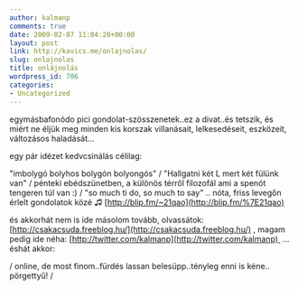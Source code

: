 ```yaml
---
author: kalmanp
comments: true
date: 2009-02-07 11:04:20+00:00
layout: post
link: http://kavics.me/onlajnolas/
slug: onlajnolas
title: onlájnolás
wordpress_id: 706
categories:
- Uncategorized
---
```



egymásbafonódo pici gondolat-szösszenetek..ez a divat..és tetszik, és miért ne éljük meg minden kis korszak villanásait, lelkesedéseit, eszközeit, változásos haladását...






egy pár idézet kedvcsinálás célilag:  







"imbolygó bolyhos bolygón bolyongós" / "Hallgatni két L mert két fülünk van" / pénteki ebédszünetben, a különös térről filozofál ami a spenót tengeren túl van :) / "so much ti do, so much to say" .. nóta, friss levegőn érlelt gondolatok közé ♫ [http://blip.fm/~21qao](http://blip.fm/%7E21qao)






és akkorhát nem is ide másolom tovább, olvassátok: [http://csakacsuda.freeblog.hu/](http://csakacsuda.freeblog.hu/) , magam pedig ide néha: [http://twitter.com/kalmanp](http://twitter.com/kalmanp)  ... éshát akkor:






/ online, de most finom..fürdés lassan belesüpp..tényleg enni is kéne.. pörgettyű! / 

